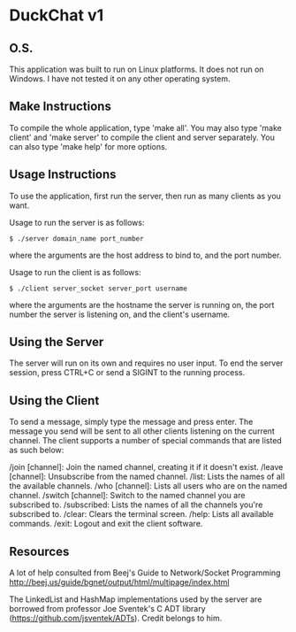 # DuckChat v1

## O.S.
This application was built to run on Linux platforms. It does not run on Windows.
I have not tested it on any other operating system.

## Make Instructions
To compile the whole application, type 'make all'.
You may also type 'make client' and 'make server' to compile the client and server separately.
You can also type 'make help' for more options.

## Usage Instructions
To use the application, first run the server, then run as many clients as you want.

Usage to run the server is as follows:

`$ ./server domain_name port_number`

where the arguments are the host address to bind to, and the port number.

Usage to run the client is as follows:

`$ ./client server_socket server_port username`

where the arguments are the hostname the server is running on, the port number the server is listening
on, and the client's username.

## Using the Server
The server will run on its own and requires no user input.
To end the server session, press CTRL+C or send a SIGINT to the running process.

## Using the Client
To send a message, simply type the message and press enter. The message you send will be sent to all other
clients listening on the current channel. The client supports a number of special commands that are listed
as such below:

/join [channel]: Join the named channel, creating it if it doesn't exist.
/leave [channel]: Unsubscribe from the named channel.
/list: Lists the names of all the available channels.
/who [channel]: Lists all users who are on the named channel.
/switch [channel]: Switch to the named channel you are subscribed to.
/subscribed: Lists the names of all the channels you're subscribed to.
/clear: Clears the terminal screen.
/help: Lists all available commands.
/exit: Logout and exit the client software.

## Resources
A lot of help consulted from Beej's Guide to Network/Socket Programming
http://beej.us/guide/bgnet/output/html/multipage/index.html

The LinkedList and HashMap implementations used by the server are borrowed from professor Joe Sventek's
C ADT library (https://github.com/jsventek/ADTs).
Credit belongs to him.

